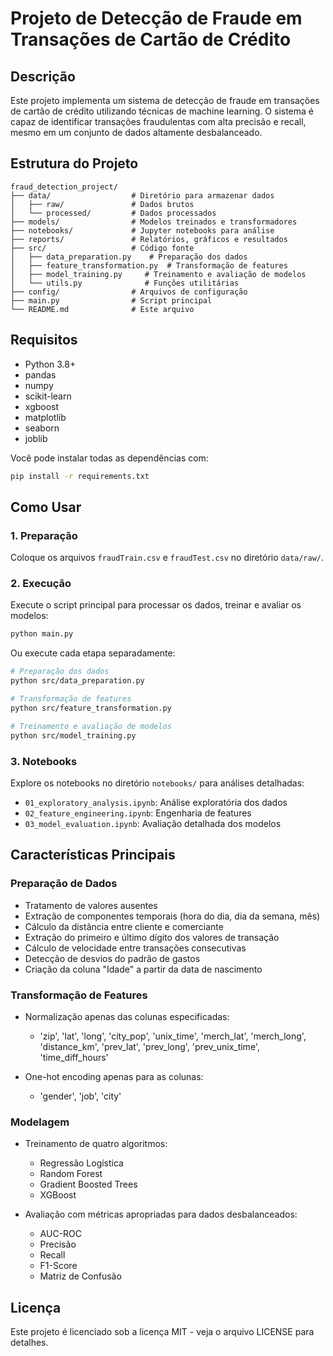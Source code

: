 # Projeto de Detecção de Fraude em Transações de Cartão de Crédito

## Descrição

Este projeto implementa um sistema de detecção de fraude em transações de cartão de crédito utilizando técnicas de machine learning. O sistema é capaz de identificar transações fraudulentas com alta precisão e recall, mesmo em um conjunto de dados altamente desbalanceado.

## Estrutura do Projeto

```
fraud_detection_project/
├── data/                  # Diretório para armazenar dados
│   ├── raw/               # Dados brutos
│   └── processed/         # Dados processados
├── models/                # Modelos treinados e transformadores
├── notebooks/             # Jupyter notebooks para análise
├── reports/               # Relatórios, gráficos e resultados
├── src/                   # Código fonte
│   ├── data_preparation.py    # Preparação dos dados
│   ├── feature_transformation.py  # Transformação de features
│   ├── model_training.py     # Treinamento e avaliação de modelos
│   └── utils.py              # Funções utilitárias
├── config/                # Arquivos de configuração
├── main.py                # Script principal
└── README.md              # Este arquivo
```

## Requisitos

- Python 3.8+
- pandas
- numpy
- scikit-learn
- xgboost
- matplotlib
- seaborn
- joblib

Você pode instalar todas as dependências com:

```bash
pip install -r requirements.txt
```

## Como Usar

### 1. Preparação

Coloque os arquivos `fraudTrain.csv` e `fraudTest.csv` no diretório `data/raw/`.

### 2. Execução

Execute o script principal para processar os dados, treinar e avaliar os modelos:

```bash
python main.py
```

Ou execute cada etapa separadamente:

```bash
# Preparação dos dados
python src/data_preparation.py

# Transformação de features
python src/feature_transformation.py

# Treinamento e avaliação de modelos
python src/model_training.py
```

### 3. Notebooks

Explore os notebooks no diretório `notebooks/` para análises detalhadas:

- `01_exploratory_analysis.ipynb`: Análise exploratória dos dados
- `02_feature_engineering.ipynb`: Engenharia de features
- `03_model_evaluation.ipynb`: Avaliação detalhada dos modelos

## Características Principais

### Preparação de Dados

- Tratamento de valores ausentes
- Extração de componentes temporais (hora do dia, dia da semana, mês)
- Cálculo da distância entre cliente e comerciante
- Extração do primeiro e último dígito dos valores de transação
- Cálculo de velocidade entre transações consecutivas
- Detecção de desvios do padrão de gastos
- Criação da coluna "Idade" a partir da data de nascimento

### Transformação de Features

- Normalização apenas das colunas especificadas:
  - 'zip', 'lat', 'long', 'city_pop', 'unix_time', 'merch_lat', 'merch_long', 'distance_km', 'prev_lat', 'prev_long', 'prev_unix_time', 'time_diff_hours'
  
- One-hot encoding apenas para as colunas:
  - 'gender', 'job', 'city'

### Modelagem

- Treinamento de quatro algoritmos:
  - Regressão Logística
  - Random Forest
  - Gradient Boosted Trees
  - XGBoost
  
- Avaliação com métricas apropriadas para dados desbalanceados:
  - AUC-ROC
  - Precisão
  - Recall
  - F1-Score
  - Matriz de Confusão

## Licença

Este projeto é licenciado sob a licença MIT - veja o arquivo LICENSE para detalhes.

